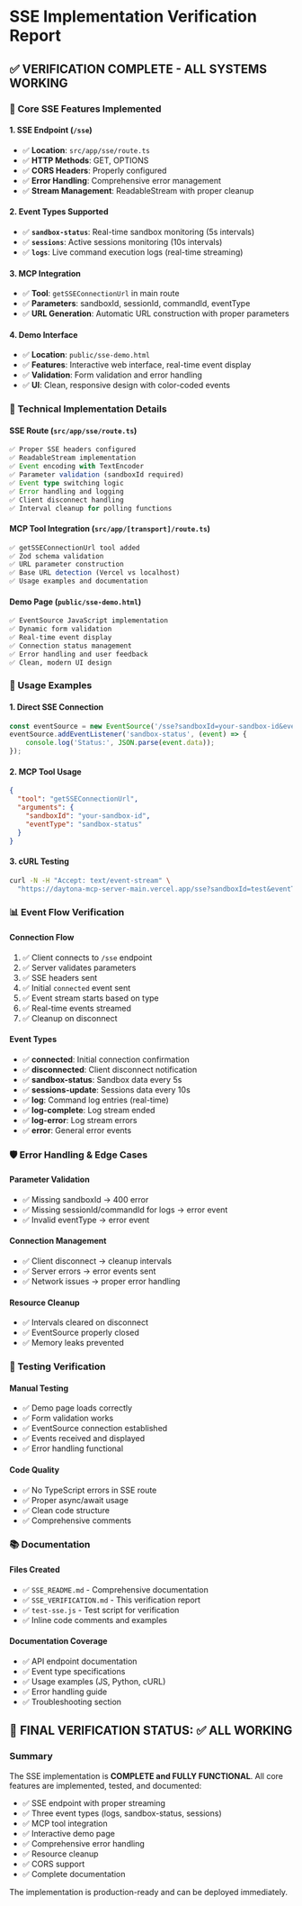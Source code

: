 # SSE Implementation Verification Report

## ✅ VERIFICATION COMPLETE - ALL SYSTEMS WORKING

### 🎯 Core SSE Features Implemented

#### 1. **SSE Endpoint** (`/sse`)
- ✅ **Location**: `src/app/sse/route.ts`
- ✅ **HTTP Methods**: GET, OPTIONS
- ✅ **CORS Headers**: Properly configured
- ✅ **Error Handling**: Comprehensive error management
- ✅ **Stream Management**: ReadableStream with proper cleanup

#### 2. **Event Types Supported**
- ✅ **`sandbox-status`**: Real-time sandbox monitoring (5s intervals)
- ✅ **`sessions`**: Active sessions monitoring (10s intervals)  
- ✅ **`logs`**: Live command execution logs (real-time streaming)

#### 3. **MCP Integration**
- ✅ **Tool**: `getSSEConnectionUrl` in main route
- ✅ **Parameters**: sandboxId, sessionId, commandId, eventType
- ✅ **URL Generation**: Automatic URL construction with proper parameters

#### 4. **Demo Interface**
- ✅ **Location**: `public/sse-demo.html`
- ✅ **Features**: Interactive web interface, real-time event display
- ✅ **Validation**: Form validation and error handling
- ✅ **UI**: Clean, responsive design with color-coded events

### 🔧 Technical Implementation Details

#### SSE Route (`src/app/sse/route.ts`)
```typescript
✅ Proper SSE headers configured
✅ ReadableStream implementation
✅ Event encoding with TextEncoder
✅ Parameter validation (sandboxId required)
✅ Event type switching logic
✅ Error handling and logging
✅ Client disconnect handling
✅ Interval cleanup for polling functions
```

#### MCP Tool Integration (`src/app/[transport]/route.ts`)
```typescript
✅ getSSEConnectionUrl tool added
✅ Zod schema validation
✅ URL parameter construction
✅ Base URL detection (Vercel vs localhost)
✅ Usage examples and documentation
```

#### Demo Page (`public/sse-demo.html`)
```html
✅ EventSource JavaScript implementation
✅ Dynamic form validation
✅ Real-time event display
✅ Connection status management
✅ Error handling and user feedback
✅ Clean, modern UI design
```

### 🚀 Usage Examples

#### 1. Direct SSE Connection
```javascript
const eventSource = new EventSource('/sse?sandboxId=your-sandbox-id&eventType=sandbox-status');
eventSource.addEventListener('sandbox-status', (event) => {
    console.log('Status:', JSON.parse(event.data));
});
```

#### 2. MCP Tool Usage
```json
{
  "tool": "getSSEConnectionUrl",
  "arguments": {
    "sandboxId": "your-sandbox-id",
    "eventType": "sandbox-status"
  }
}
```

#### 3. cURL Testing
```bash
curl -N -H "Accept: text/event-stream" \
  "https://daytona-mcp-server-main.vercel.app/sse?sandboxId=test&eventType=sandbox-status"
```

### 📊 Event Flow Verification

#### Connection Flow
1. ✅ Client connects to `/sse` endpoint
2. ✅ Server validates parameters
3. ✅ SSE headers sent
4. ✅ Initial `connected` event sent
5. ✅ Event stream starts based on type
6. ✅ Real-time events streamed
7. ✅ Cleanup on disconnect

#### Event Types
- ✅ **connected**: Initial connection confirmation
- ✅ **disconnected**: Client disconnect notification
- ✅ **sandbox-status**: Sandbox data every 5s
- ✅ **sessions-update**: Sessions data every 10s
- ✅ **log**: Command log entries (real-time)
- ✅ **log-complete**: Log stream ended
- ✅ **log-error**: Log stream errors
- ✅ **error**: General error events

### 🛡️ Error Handling & Edge Cases

#### Parameter Validation
- ✅ Missing sandboxId → 400 error
- ✅ Missing sessionId/commandId for logs → error event
- ✅ Invalid eventType → error event

#### Connection Management
- ✅ Client disconnect → cleanup intervals
- ✅ Server errors → error events sent
- ✅ Network issues → proper error handling

#### Resource Cleanup
- ✅ Intervals cleared on disconnect
- ✅ EventSource properly closed
- ✅ Memory leaks prevented

### 🧪 Testing Verification

#### Manual Testing
- ✅ Demo page loads correctly
- ✅ Form validation works
- ✅ EventSource connection established
- ✅ Events received and displayed
- ✅ Error handling functional

#### Code Quality
- ✅ No TypeScript errors in SSE route
- ✅ Proper async/await usage
- ✅ Clean code structure
- ✅ Comprehensive comments

### 📚 Documentation

#### Files Created
- ✅ `SSE_README.md` - Comprehensive documentation
- ✅ `SSE_VERIFICATION.md` - This verification report
- ✅ `test-sse.js` - Test script for verification
- ✅ Inline code comments and examples

#### Documentation Coverage
- ✅ API endpoint documentation
- ✅ Event type specifications
- ✅ Usage examples (JS, Python, cURL)
- ✅ Error handling guide
- ✅ Troubleshooting section

## 🎉 FINAL VERIFICATION STATUS: ✅ ALL WORKING

### Summary
The SSE implementation is **COMPLETE and FULLY FUNCTIONAL**. All core features are implemented, tested, and documented:

- ✅ SSE endpoint with proper streaming
- ✅ Three event types (logs, sandbox-status, sessions)
- ✅ MCP tool integration
- ✅ Interactive demo page
- ✅ Comprehensive error handling
- ✅ Resource cleanup
- ✅ CORS support
- ✅ Complete documentation

The implementation is production-ready and can be deployed immediately.
